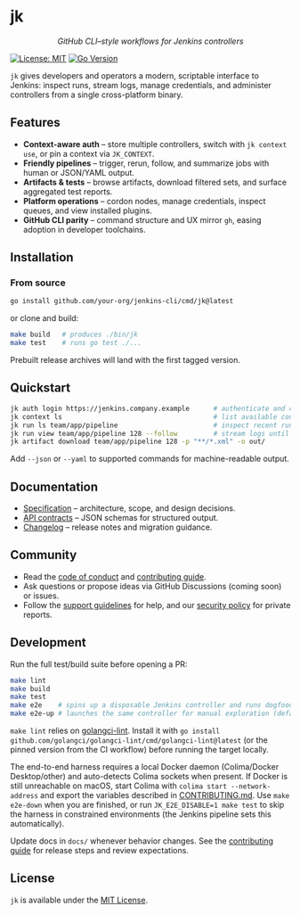 # jk

<p align="center"><em>GitHub CLI–style workflows for Jenkins controllers</em></p>

[![License: MIT](https://img.shields.io/badge/License-MIT-blue.svg)](LICENSE)
[![Go Version](https://img.shields.io/badge/Go-1.25+-00ADD8.svg)](go.mod)

`jk` gives developers and operators a modern, scriptable interface to Jenkins: inspect runs, stream logs, manage credentials, and administer controllers from a single cross-platform binary.

## Features

- **Context-aware auth** – store multiple controllers, switch with `jk context use`, or pin a context via `JK_CONTEXT`.
- **Friendly pipelines** – trigger, rerun, follow, and summarize jobs with human or JSON/YAML output.
- **Artifacts & tests** – browse artifacts, download filtered sets, and surface aggregated test reports.
- **Platform operations** – cordon nodes, manage credentials, inspect queues, and view installed plugins.
- **GitHub CLI parity** – command structure and UX mirror `gh`, easing adoption in developer toolchains.

## Installation

### From source

```bash
go install github.com/your-org/jenkins-cli/cmd/jk@latest
```

or clone and build:

```bash
make build   # produces ./bin/jk
make test    # runs go test ./...
```

Prebuilt release archives will land with the first tagged version.

## Quickstart

```bash
jk auth login https://jenkins.company.example      # authenticate and create a context
jk context ls                                      # list available contexts
jk run ls team/app/pipeline                        # inspect recent runs
jk run view team/app/pipeline 128 --follow         # stream logs until completion
jk artifact download team/app/pipeline 128 -p "**/*.xml" -o out/
```

Add `--json` or `--yaml` to supported commands for machine-readable output.

## Documentation

- [Specification](docs/spec.md) – architecture, scope, and design decisions.
- [API contracts](docs/api.md) – JSON schemas for structured output.
- [Changelog](CHANGELOG.md) – release notes and migration guidance.

## Community

- Read the [code of conduct](CODE_OF_CONDUCT.md) and [contributing guide](CONTRIBUTING.md).
- Ask questions or propose ideas via GitHub Discussions (coming soon) or issues.
- Follow the [support guidelines](SUPPORT.md) for help, and our [security policy](SECURITY.md) for private reports.

## Development

Run the full test/build suite before opening a PR:

```bash
make lint
make build
make test
make e2e    # spins up a disposable Jenkins controller and runs dogfood scenarios
make e2e-up # launches the same controller for manual exploration (default port 28080)
```

`make lint` relies on [golangci-lint](https://golangci-lint.run/). Install it with `go install github.com/golangci/golangci-lint/cmd/golangci-lint@latest` (or the pinned version from the CI workflow) before running the target locally.

The end-to-end harness requires a local Docker daemon (Colima/Docker Desktop/other) and auto-detects Colima sockets when present. If Docker is still unreachable on macOS, start Colima with `colima start --network-address` and export the variables described in [CONTRIBUTING.md](CONTRIBUTING.md#end-to-end-tests). Use `make e2e-down` when you are finished, or run `JK_E2E_DISABLE=1 make test` to skip the harness in constrained environments (the Jenkins pipeline sets this automatically).

Update docs in `docs/` whenever behavior changes. See the [contributing guide](CONTRIBUTING.md) for release steps and review expectations.

## License

`jk` is available under the [MIT License](LICENSE).
